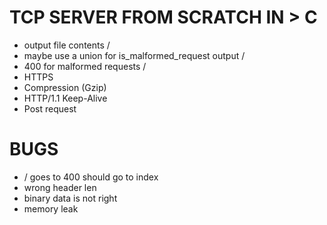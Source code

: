 # TCP SERVER FROM SCRATCH IN > C
- output file contents /
- maybe use a union for is_malformed_request output /
- 400 for malformed requests /
- HTTPS
- Compression (Gzip)
- HTTP/1.1 Keep-Alive
- Post request

# BUGS
- / goes to 400 should go to index 
- wrong header len
- binary data is not right
- memory leak
